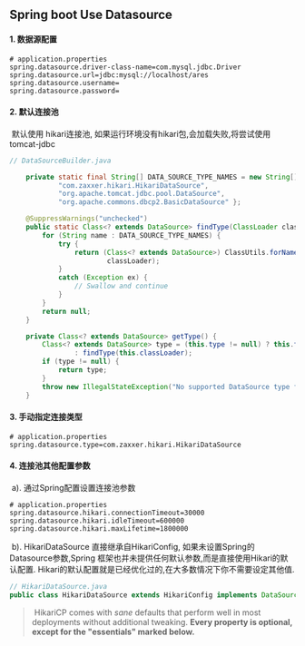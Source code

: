 ## Spring boot Use Datasource



#### 1. 数据源配置

```properties
# application.properties
spring.datasource.driver-class-name=com.mysql.jdbc.Driver
spring.datasource.url=jdbc:mysql://localhost/ares
spring.datasource.username=
spring.datasource.password=
```



#### 2. 默认连接池

​	默认使用 hikari连接池, 如果运行环境没有hikari包,会加载失败,将尝试使用tomcat-jdbc

```java
// DataSourceBuilder.java

	private static final String[] DATA_SOURCE_TYPE_NAMES = new String[] {
			"com.zaxxer.hikari.HikariDataSource",
			"org.apache.tomcat.jdbc.pool.DataSource",
			"org.apache.commons.dbcp2.BasicDataSource" };

	@SuppressWarnings("unchecked")
	public static Class<? extends DataSource> findType(ClassLoader classLoader) {
		for (String name : DATA_SOURCE_TYPE_NAMES) {
			try {
				return (Class<? extends DataSource>) ClassUtils.forName(name,
						classLoader);
			}
			catch (Exception ex) {
				// Swallow and continue
			}
		}
		return null;
	}

	private Class<? extends DataSource> getType() {
		Class<? extends DataSource> type = (this.type != null) ? this.type
				: findType(this.classLoader);
		if (type != null) {
			return type;
		}
		throw new IllegalStateException("No supported DataSource type found");
	}
```



#### 3. 手动指定连接类型

```properties
# application.properties
spring.datasource.type=com.zaxxer.hikari.HikariDataSource
```



#### 4. 连接池其他配置参数

​	a). 通过Spring配置设置连接池参数

```properties
# application.properties
spring.datasource.hikari.connectionTimeout=30000
spring.datasource.hikari.idleTimeout=600000
spring.datasource.hikari.maxLifetime=1800000
```

​	b). HikariDataSource 直接继承自HikariConfig, 如果未设置Spring的Datasource参数,Spring 框架也并未提供任何默认参数,而是直接使用Hikari的默认配置. Hikari的默认配置就是已经优化过的,在大多数情况下你不需要设定其他值.

```java
// HikariDataSource.java
public class HikariDataSource extends HikariConfig implements DataSource, Closeable
```

> ​	HikariCP comes with *sane* defaults that perform well in most deployments without additional tweaking. **Every property is optional, except for the "essentials" marked below.**